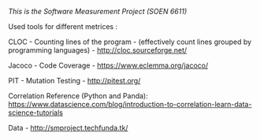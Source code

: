 *This is the Software Measurement Project (SOEN 6611)*

Used tools for different metrices :

CLOC - Counting lines of the program - (effectively count lines grouped by programming languages) - http://cloc.sourceforge.net/

Jacoco - Code Coverage - https://www.eclemma.org/jacoco/

PIT - Mutation Testing - http://pitest.org/


Correlation Reference (Python and Panda): https://www.datascience.com/blog/introduction-to-correlation-learn-data-science-tutorials

Data - http://smproject.techfunda.tk/